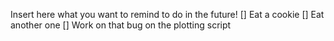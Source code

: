 Insert here what you want to remind to do in the future!
[] Eat a cookie
[] Eat another one
[] Work on that bug on the plotting script